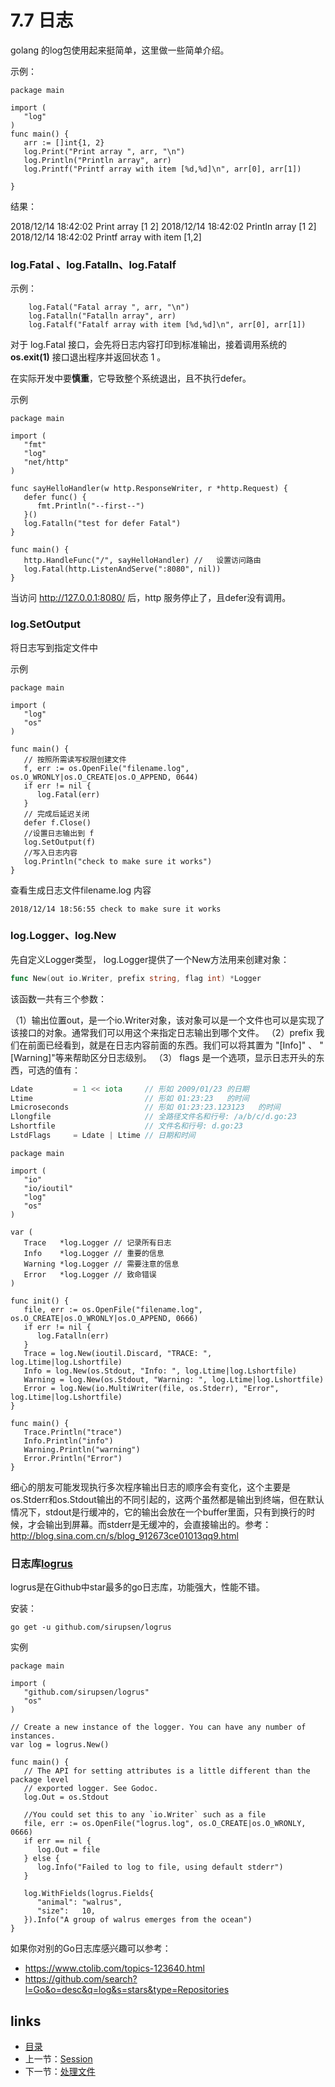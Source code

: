 # 7.7  日志

golang 的log包使用起来挺简单，这里做一些简单介绍。

示例：

```
package main

import (
   "log"
)
func main() {
   arr := []int{1, 2}
   log.Print("Print array ", arr, "\n")
   log.Println("Println array", arr)
   log.Printf("Printf array with item [%d,%d]\n", arr[0], arr[1])
   
}
```

结果：

2018/12/14 18:42:02 Print array [1 2]
2018/12/14 18:42:02 Println array [1 2]
2018/12/14 18:42:02 Printf array with item [1,2]

### log.Fatal 、log.Fatalln、log.Fatalf

示例：

```
	log.Fatal("Fatal array ", arr, "\n")
	log.Fatalln("Fatalln array", arr)
	log.Fatalf("Fatalf array with item [%d,%d]\n", arr[0], arr[1])
```

 对于 log.Fatal 接口，会先将日志内容打印到标准输出，接着调用系统的 **os.exit(1)** 接口退出程序并返回状态 1 。

在实际开发中要**慎重**，它导致整个系统退出，且不执行defer。

示例

```
package main

import (
   "fmt"
   "log"
   "net/http"
)

func sayHelloHandler(w http.ResponseWriter, r *http.Request) {
   defer func() {
      fmt.Println("--first--")
   }()
   log.Fatalln("test for defer Fatal")
}

func main() {
   http.HandleFunc("/", sayHelloHandler) //   设置访问路由
   log.Fatal(http.ListenAndServe(":8080", nil))
}
```

当访问 http://127.0.0.1:8080/ 后，http 服务停止了，且defer没有调用。

### log.SetOutput 

将日志写到指定文件中

示例

```
package main

import (
   "log"
   "os"
)

func main() {
   // 按照所需读写权限创建文件
   f, err := os.OpenFile("filename.log", os.O_WRONLY|os.O_CREATE|os.O_APPEND, 0644)
   if err != nil {
      log.Fatal(err)
   }
   // 完成后延迟关闭
   defer f.Close()
   //设置日志输出到 f
   log.SetOutput(f)
   //写入日志内容
   log.Println("check to make sure it works")
}
```

查看生成日志文件filename.log 内容

```
2018/12/14 18:56:55 check to make sure it works
```

### log.Logger、log.New

先自定义Logger类型， log.Logger提供了一个New方法用来创建对象：

```go
func New(out io.Writer, prefix string, flag int) *Logger
```

该函数一共有三个参数：

（1）输出位置out，是一个io.Writer对象，该对象可以是一个文件也可以是实现了该接口的对象。通常我们可以用这个来指定日志输出到哪个文件。
（2）prefix 我们在前面已经看到，就是在日志内容前面的东西。我们可以将其置为 "[Info]" 、 "[Warning]"等来帮助区分日志级别。
（3） flags 是一个选项，显示日志开头的东西，可选的值有：

```go
Ldate         = 1 << iota     // 形如 2009/01/23 的日期
Ltime                         // 形如 01:23:23   的时间
Lmicroseconds                 // 形如 01:23:23.123123   的时间
Llongfile                     // 全路径文件名和行号: /a/b/c/d.go:23 
Lshortfile                    // 文件名和行号: d.go:23
LstdFlags     = Ldate | Ltime // 日期和时间
```

```
package main

import (
   "io"
   "io/ioutil"
   "log"
   "os"
)

var (
   Trace   *log.Logger // 记录所有日志
   Info    *log.Logger // 重要的信息
   Warning *log.Logger // 需要注意的信息
   Error   *log.Logger // 致命错误
)

func init() {
   file, err := os.OpenFile("filename.log", os.O_CREATE|os.O_WRONLY|os.O_APPEND, 0666)
   if err != nil {
      log.Fatalln(err)
   }
   Trace = log.New(ioutil.Discard, "TRACE: ", log.Ltime|log.Lshortfile)
   Info = log.New(os.Stdout, "Info: ", log.Ltime|log.Lshortfile)
   Warning = log.New(os.Stdout, "Warning: ", log.Ltime|log.Lshortfile)
   Error = log.New(io.MultiWriter(file, os.Stderr), "Error", log.Ltime|log.Lshortfile)
}

func main() {
   Trace.Println("trace")
   Info.Println("info")
   Warning.Println("warning")
   Error.Println("Error")
}
```

细心的朋友可能发现执行多次程序输出日志的顺序会有变化，这个主要是 os.Stderr和os.Stdout输出的不同引起的，这两个虽然都是输出到终端，但在默认情况下，stdout是行缓冲的，它的输出会放在一个buffer里面，只有到换行的时候，才会输出到屏幕。而stderr是无缓冲的，会直接输出的。参考：http://blog.sina.com.cn/s/blog_912673ce01013qq9.html

### 日志库[logrus](https://github.com/Sirupsen/logrus)

logrus是在Github中star最多的go日志库，功能强大，性能不错。

安装：

```
go get -u github.com/sirupsen/logrus
```

实例

```
package main

import (
   "github.com/sirupsen/logrus"
   "os"
)

// Create a new instance of the logger. You can have any number of instances.
var log = logrus.New()

func main() {
   // The API for setting attributes is a little different than the package level
   // exported logger. See Godoc.
   log.Out = os.Stdout

   //You could set this to any `io.Writer` such as a file
   file, err := os.OpenFile("logrus.log", os.O_CREATE|os.O_WRONLY, 0666)
   if err == nil {
      log.Out = file
   } else {
      log.Info("Failed to log to file, using default stderr")
   }

   log.WithFields(logrus.Fields{
      "animal": "walrus",
      "size":   10,
   }).Info("A group of walrus emerges from the ocean")
}
```

如果你对别的Go日志库感兴趣可以参考：

- https://www.ctolib.com/topics-123640.html
- https://github.com/search?l=Go&o=desc&q=log&s=stars&type=Repositories

## links

- [目录](https://github.com/guyan0319/golang_development_notes/blob/master/zh/preface.md)
- 上一节：[Session](https://github.com/guyan0319/golang_development_notes/blob/master/zh/7.6.md)
- 下一节：[处理文件](https://github.com/guyan0319/golang_development_notes/blob/master/zh/7.8.md)


